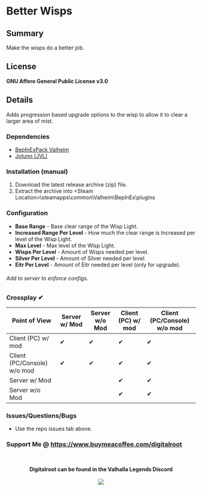 # Better Wisps

## Summary

Make the wisps do a better job. 

## License
**GNU Affero General Public License v3.0**

## Details
Adds progression based upgrade options to the wisp to allow it to clear a larger area of mist.

### Dependencies
- <a href="https://valheim.thunderstore.io/package/denikson/BepInExPack_Valheim/"  target="_blank">BepInExPack Valheim</a>
- <a href="https://github.com/Valheim-Modding/Jotunn" target="_blank">Jotunn (JVL)</a>

### Installation (manual)
1. Download the latest release archive (zip) file.
1. Extract the archive into &lt;Steam Location&gt;\steamapps\common\Valheim\BepInEx\plugins

### Configuration 
- **Base Range** - Base clear range of the Wisp Light.
- **Increased Range Per Level** - How much the clear range is Increased per level of the Wisp Light.
- **Max Level** - Max level of the Wisp Light.
- **Wisps Per Level** - Amount of Wisps needed per level.
- **Silver Per Level** - Amount of Silver needed per level.
- **Eitr Per Level** - Amount of Eitr needed per level (only for upgrade).

###### Add to server to enforce configs. 

### Crossplay <span class="checked">✔</span>
| Point of View               | Server w/ Mod                   | Server w/o Mod                  | Client (PC) w/ mod              | Client (PC/Console) w/o mod     |
| ---                         | ---                             | ---                             | ---                             | ---                             |
| Client (PC) w/ mod          | <span class="checked">✔</span> | <span class="checked">✔</span> | <span class="checked">✔</span> | <span class="checked">✔</span> |
| Client (PC/Console) w/o mod | <span class="checked">✔</span> | <span class="checked">✔</span> | <span class="checked">✔</span> | <span class="checked">✔</span> |
| Server w/ Mod               |                                 |                                 | <span class="checked">✔</span> | <span class="checked">✔</span> |
| Server w/o Mod              |                                 |                                 | <span class="checked">✔</span> | <span class="checked">✔</span> |

### Issues/Questions/Bugs
- Use the repo issues tab above.

### Support Me @ https://www.buymeacoffee.com/digitalroot
<br />
<p align="center">
<b>Digitalroot can be found in the Valhalla Legends Discord</b><br /><br />
  <a href="https://discord.gg/SsMW3rm67u" target="_blank"><img src="https://digitalroot.net/img/vl/vl_logo_125x154.png"></a>
</p>
